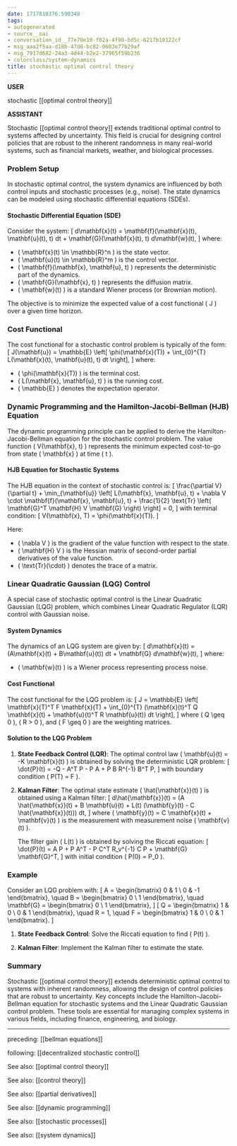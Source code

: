 ```yaml
---
date: 1717810376.590348
tags:
- autogenerated
- source__oai
- conversation_id__77e70e10-f02a-4f98-bd5c-6217b10122cf
- msg_aaa2f5aa-d18b-47d6-bc82-0603e77b29af
- msg_7917d682-24a3-4d44-b2e2-37965f59b236
- colorclass/system-dynamics
title: stochastic optimal control theory
---
```


**USER**

stochastic [[optimal control theory]]


**ASSISTANT**

Stochastic [[optimal control theory]] extends traditional optimal control to systems affected by uncertainty. This field is crucial for designing control policies that are robust to the inherent randomness in many real-world systems, such as financial markets, weather, and biological processes.

### Problem Setup

In stochastic optimal control, the system dynamics are influenced by both control inputs and stochastic processes (e.g., noise). The state dynamics can be modeled using stochastic differential equations (SDEs).

#### Stochastic Differential Equation (SDE)

Consider the system:
\[ d\mathbf{x}(t) = \mathbf{f}(\mathbf{x}(t), \mathbf{u}(t), t) dt + \mathbf{G}(\mathbf{x}(t), t) d\mathbf{w}(t), \]
where:
- \( \mathbf{x}(t) \in \mathbb{R}^n \) is the state vector.
- \( \mathbf{u}(t) \in \mathbb{R}^m \) is the control vector.
- \( \mathbf{f}(\mathbf{x}, \mathbf{u}, t) \) represents the deterministic part of the dynamics.
- \( \mathbf{G}(\mathbf{x}, t) \) represents the diffusion matrix.
- \( \mathbf{w}(t) \) is a standard Wiener process (or Brownian motion).

The objective is to minimize the expected value of a cost functional \( J \) over a given time horizon.

### Cost Functional

The cost functional for a stochastic control problem is typically of the form:
\[ J(\mathbf{u}) = \mathbb{E} \left[ \phi(\mathbf{x}(T)) + \int_{0}^{T} L(\mathbf{x}(t), \mathbf{u}(t), t) dt \right], \]
where:
- \( \phi(\mathbf{x}(T)) \) is the terminal cost.
- \( L(\mathbf{x}, \mathbf{u}, t) \) is the running cost.
- \( \mathbb{E} \) denotes the expectation operator.

### Dynamic Programming and the Hamilton-Jacobi-Bellman (HJB) Equation

The dynamic programming principle can be applied to derive the Hamilton-Jacobi-Bellman equation for the stochastic control problem. The value function \( V(\mathbf{x}, t) \) represents the minimum expected cost-to-go from state \( \mathbf{x} \) at time \( t \).

#### HJB Equation for Stochastic Systems

The HJB equation in the context of stochastic control is:
\[ \frac{\partial V}{\partial t} + \min_{\mathbf{u}} \left[ L(\mathbf{x}, \mathbf{u}, t) + \nabla V \cdot \mathbf{f}(\mathbf{x}, \mathbf{u}, t) + \frac{1}{2} \text{Tr} \left( \mathbf{G}^T \mathbf{H} V \mathbf{G} \right) \right] = 0, \]
with terminal condition:
\[ V(\mathbf{x}, T) = \phi(\mathbf{x}(T)). \]

Here:
- \( \nabla V \) is the gradient of the value function with respect to the state.
- \( \mathbf{H} V \) is the Hessian matrix of second-order partial derivatives of the value function.
- \( \text{Tr}(\cdot) \) denotes the trace of a matrix.

### Linear Quadratic Gaussian (LQG) Control

A special case of stochastic optimal control is the Linear Quadratic Gaussian (LQG) problem, which combines Linear Quadratic Regulator (LQR) control with Gaussian noise.

#### System Dynamics

The dynamics of an LQG system are given by:
\[ d\mathbf{x}(t) = (A\mathbf{x}(t) + B\mathbf{u}(t)) dt + \mathbf{G} d\mathbf{w}(t), \]
where:
- \( \mathbf{w}(t) \) is a Wiener process representing process noise.

#### Cost Functional

The cost functional for the LQG problem is:
\[ J = \mathbb{E} \left[ \mathbf{x}(T)^T F \mathbf{x}(T) + \int_{0}^{T} (\mathbf{x}(t)^T Q \mathbf{x}(t) + \mathbf{u}(t)^T R \mathbf{u}(t)) dt \right], \]
where \( Q \geq 0 \), \( R > 0 \), and \( F \geq 0 \) are the weighting matrices.

#### Solution to the LQG Problem

1. **State Feedback Control (LQR)**:
   The optimal control law \( \mathbf{u}(t) = -K \mathbf{x}(t) \) is obtained by solving the deterministic LQR problem:
   \[ \dot{P}(t) = -Q - A^T P - P A + P B R^{-1} B^T P, \]
   with boundary condition \( P(T) = F \).

2. **Kalman Filter**:
   The optimal state estimate \( \hat{\mathbf{x}}(t) \) is obtained using a Kalman filter:
   \[ d\hat{\mathbf{x}}(t) = (A \hat{\mathbf{x}}(t) + B \mathbf{u}(t) + L(t) (\mathbf{y}(t) - C \hat{\mathbf{x}}(t))) dt, \]
   where \( \mathbf{y}(t) = C \mathbf{x}(t) + \mathbf{v}(t) \) is the measurement with measurement noise \( \mathbf{v}(t) \).

   The filter gain \( L(t) \) is obtained by solving the Riccati equation:
   \[ \dot{P}(t) = A P + P A^T - P C^T R_v^{-1} C P + \mathbf{G} \mathbf{G}^T, \]
   with initial condition \( P(0) = P_0 \).

### Example

Consider an LQG problem with:
\[ A = \begin{bmatrix} 0 & 1 \\ 0 & -1 \end{bmatrix}, \quad B = \begin{bmatrix} 0 \\ 1 \end{bmatrix}, \quad \mathbf{G} = \begin{bmatrix} 0 \\ 1 \end{bmatrix}, \]
\[ Q = \begin{bmatrix} 1 & 0 \\ 0 & 1 \end{bmatrix}, \quad R = 1, \quad F = \begin{bmatrix} 1 & 0 \\ 0 & 1 \end{bmatrix}. \]

1. **State Feedback Control**:
   Solve the Riccati equation to find \( P(t) \).

2. **Kalman Filter**:
   Implement the Kalman filter to estimate the state.

### Summary

Stochastic [[optimal control theory]] extends deterministic optimal control to systems with inherent randomness, allowing the design of control policies that are robust to uncertainty. Key concepts include the Hamilton-Jacobi-Bellman equation for stochastic systems and the Linear Quadratic Gaussian control problem. These tools are essential for managing complex systems in various fields, including finance, engineering, and biology.


---

preceding: [[bellman equations]]  


following: [[decentralized stochastic control]]

See also: [[optimal control theory]]


See also: [[control theory]]


See also: [[partial derivatives]]


See also: [[dynamic programming]]


See also: [[stochastic processes]]


See also: [[system dynamics]]